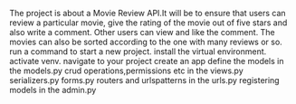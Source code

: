The project is about a Movie Review API.It will be to ensure that users can review a particular movie, give the rating of the movie out of five stars and also write a comment. Other users can view and like the comment. The movies can also be sorted according to the one with many reviews or so.
run a command to start a new project.
install the virtual environment.
activate venv.
navigate to your project
create an app
define the models in the models.py
crud operations,permissions etc in the views.py
serializers.py 
forms.py
routers and urlspatterns in the urls.py
registering models in the admin.py
